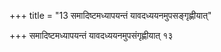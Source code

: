 +++
title = "13 समादिष्टमध्यापयन्तं यावदध्ययनमुपसङ्गृह्णीयात्"

+++
समादिष्टमध्यापयन्तं यावदध्ययनमुपसंगृह्णीयात् १३